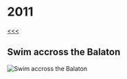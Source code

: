 
2011
======

[<<<](https://github.com/ttltrk/ELSE/blob/master/LL/LifeList.MD)

Swim accross the Balaton
------

![Swim accross the Balaton]()

